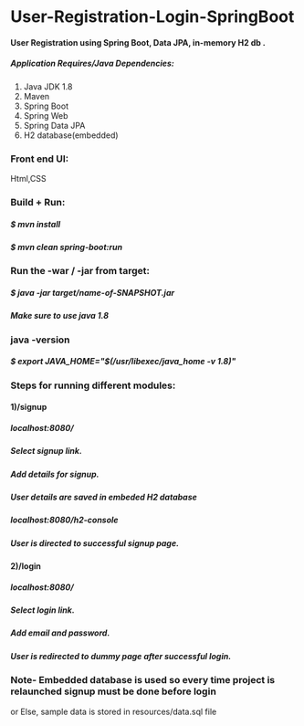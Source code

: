 # User-Registration-Login-SpringBoot

#### User Registration using Spring Boot, Data JPA, in-memory H2 db .

##### Application Requires/Java Dependencies:
1. Java JDK 1.8
2. Maven
3. Spring Boot
4. Spring Web
5. Spring Data JPA
6. H2 database(embedded)

### Front end UI:
Html,CSS

### Build + Run:
##### $ mvn install
##### $ mvn clean spring-boot:run

### Run the -war / -jar from target:

##### $ java -jar target/name-of-SNAPSHOT.jar
##### Make sure to use java 1.8

### java -version
##### $ export JAVA_HOME="$(/usr/libexec/java_home -v 1.8)"

### Steps for running different modules:
#### 1)/signup
##### localhost:8080/
##### Select signup link.
##### Add details for signup.
##### User details are saved in embeded H2 database
##### localhost:8080/h2-console
##### User is directed to successful signup page.

#### 2)/login
##### localhost:8080/
##### Select login link.
##### Add email and password.
##### User is redirected to dummy page after successful login.


### Note- Embedded database is used so every time project is relaunched signup must be done before login
 or Else, sample data is stored in resources/data.sql file
